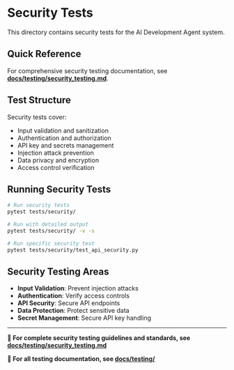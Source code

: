 # Security Tests

This directory contains security tests for the AI Development Agent system.

## Quick Reference

For comprehensive security testing documentation, see **[docs/testing/security_testing.md](../../docs/testing/security_testing.md)**.

## Test Structure

Security tests cover:
- Input validation and sanitization
- Authentication and authorization
- API key and secrets management
- Injection attack prevention
- Data privacy and encryption
- Access control verification

## Running Security Tests

```bash
# Run security tests
pytest tests/security/

# Run with detailed output
pytest tests/security/ -v -s

# Run specific security test
pytest tests/security/test_api_security.py
```

## Security Testing Areas

- **Input Validation**: Prevent injection attacks
- **Authentication**: Verify access controls
- **API Security**: Secure API endpoints
- **Data Protection**: Protect sensitive data
- **Secret Management**: Secure API key handling

---

**📖 For complete security testing guidelines and standards, see [docs/testing/security_testing.md](../../docs/testing/security_testing.md)**

**🔗 For all testing documentation, see [docs/testing/](../../docs/testing/README.md)**